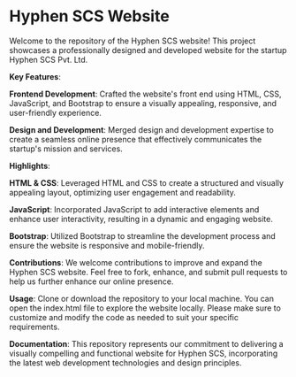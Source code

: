 # Hyphen SCS Website
Welcome to the repository of the Hyphen SCS website! This project showcases a professionally designed and developed website for the startup Hyphen SCS Pvt. Ltd.

**Key Features**:

**Frontend Development**: Crafted the website's front end using HTML, CSS, JavaScript, and Bootstrap to ensure a visually appealing, responsive, and user-friendly experience.

**Design and Development**: Merged design and development expertise to create a seamless online presence that effectively communicates the startup's mission and services.

**Highlights**:

**HTML & CSS**: Leveraged HTML and CSS to create a structured and visually appealing layout, optimizing user engagement and readability.

**JavaScript**: Incorporated JavaScript to add interactive elements and enhance user interactivity, resulting in a dynamic and engaging website.

**Bootstrap**: Utilized Bootstrap to streamline the development process and ensure the website is responsive and mobile-friendly.

**Contributions**: We welcome contributions to improve and expand the Hyphen SCS website. Feel free to fork, enhance, and submit pull requests to help us further enhance our online presence.

**Usage**:
Clone or download the repository to your local machine.
You can open the index.html file to explore the website locally.
Please make sure to customize and modify the code as needed to suit your specific requirements.

**Documentation**: This repository represents our commitment to delivering a visually compelling and functional website for Hyphen SCS, incorporating the latest web development technologies and design principles.
